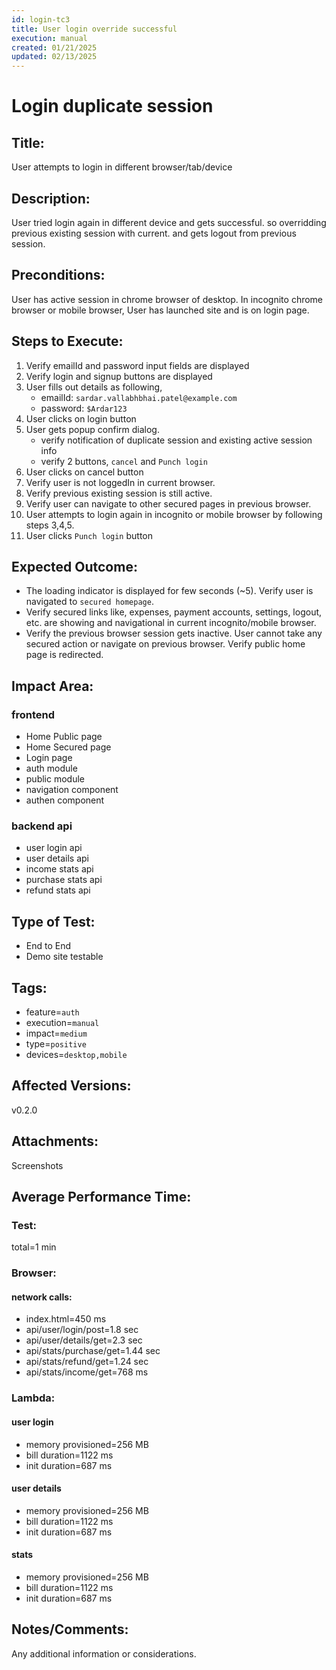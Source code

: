 ```yaml
---
id: login-tc3
title: User login override successful
execution: manual
created: 01/21/2025
updated: 02/13/2025
---
```


# Login duplicate session

## Title:

User attempts to login in different browser/tab/device

## Description:

User tried login again in different device and gets successful. so overridding previous existing session with current. and gets logout from previous session.

## Preconditions:

User has active session in chrome browser of desktop. In incognito chrome browser or mobile browser, User has launched site and is on login page.

## Steps to Execute:

1. Verify emailId and password input fields are displayed
2. Verify login and signup buttons are displayed
3. User fills out details as following,
   - emailId: `sardar.vallabhbhai.patel@example.com`
   - password: `$Ardar123`
4. User clicks on login button
5. User gets popup confirm dialog.
   - verify notification of duplicate session and existing active session info
   - verify 2 buttons, `cancel` and `Punch login`
6. User clicks on cancel button
7. Verify user is not loggedIn in current browser.
8. Verify previous existing session is still active.
9. Verify user can navigate to other secured pages in previous browser.
10. User attempts to login again in incognito or mobile browser by following steps 3,4,5.
11. User clicks `Punch login` button

## Expected Outcome:

- The loading indicator is displayed for few seconds (~5). Verify user is navigated to `secured homepage`.
- Verify secured links like, expenses, payment accounts, settings, logout, etc. are showing and navigational in current incognito/mobile browser.
- Verify the previous browser session gets inactive. User cannot take any secured action or navigate on previous browser. Verify public home page is redirected.

## Impact Area:

### frontend

- Home Public page
- Home Secured page
- Login page
- auth module
- public module
- navigation component
- authen component

### backend api

- user login api
- user details api
- income stats api
- purchase stats api
- refund stats api

## Type of Test:

- End to End
- Demo site testable

## Tags:

- feature=`auth`
- execution=`manual`
- impact=`medium`
- type=`positive`
- devices=`desktop,mobile`

## Affected Versions:

v0.2.0

## Attachments:

Screenshots

## Average Performance Time:

### Test:

total=1 min

### Browser:

#### network calls:

- index.html=450 ms
- api/user/login/post=1.8 sec
- api/user/details/get=2.3 sec
- api/stats/purchase/get=1.44 sec
- api/stats/refund/get=1.24 sec
- api/stats/income/get=768 ms

### Lambda:

#### user login

- memory provisioned=256 MB
- bill duration=1122 ms
- init duration=687 ms

#### user details

- memory provisioned=256 MB
- bill duration=1122 ms
- init duration=687 ms

#### stats

- memory provisioned=256 MB
- bill duration=1122 ms
- init duration=687 ms

## Notes/Comments:

Any additional information or considerations.
